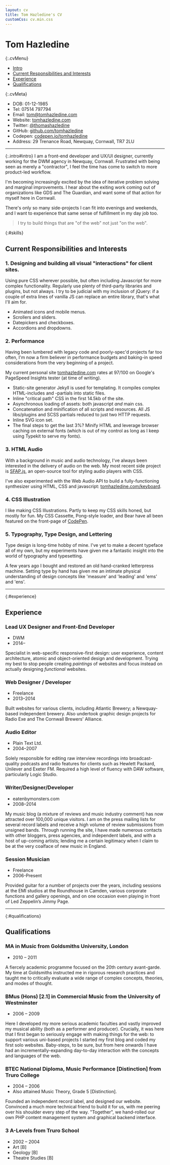 ```yaml
---
layout: cv
title: Tom Hazledine's CV
customCss: cv.min.css
---
```


# Tom Hazledine

{:.cvMenu}
* [Intro](#intro)
* [Current Responsibilities and Interests](#skills)
* [Experience](#experience)
* [Qualifications](#qualifications)

{:.cvMeta}
* DOB: 01-12-1985
* Tel: 07514 797794
* Email: [tom@tomhazledine.com](mailto:tom@tomhazleine.com)
* Website: [tomhazledine.com](//tomhazledine.com/)
* Twitter: [@thomashazledine](//twitter.com/thomashazledine)
* GitHub: [github.com/tomhazledine](//github.com/tomhazledine)
* Codepen: [codepen.io/tomhazledine](//codepen.io/tomhazledine)
* Address: 29 Trenance Road, Newquay, Cornwall, TR7 2LU

---

{:.intro#intro}
I am a front-end developer and UX/UI designer, currently working for the DWM agency in Newquay, Cornwall. Frustrated with being seen as merely a "contractor", I feel the time has come to switch to more product-led workflow.

I'm becoming increasingly excited by the idea of iterative problem solving and marginal improvements. I hear about the exiting work coming out of organizations like GDS and The Guardian, and want some of that action for myself here in Cornwall.

There's only so many side-projects I can fit into evenings and weekends, and I want to experience that same sense of fulfillment in my day job too.

> I try to build things that are "of the web" not just "on the web".

{:#skills}
## Current Responsibilities and Interests

### 1. Designing and building all visual "interactions" for client sites.

Using pure CSS wherever possible, but often including Javascript for more complex functionality. Regularly use plenty of third-party libraries and plugins, but not always. I try to be judicial with my inclusion of jQuery: if a couple of extra lines of vanilla JS can replace an entire library, that's what I'll aim for.

* Animated icons and mobile menus.
* Scrollers and sliders.
* Datepickers and checkboxes.
* Accordions and dropdowns.

### 2. Performance

Having been lumbered with legacy code and poorly-spec'd projects far too often, I'm now a firm believer in performance budgets and baking-in speed considerations from the very beginning of a project.

My current personal site [tomhazledine.com](http://tomhazledine.com/) rates at 97/100 on Google's PageSpeed Insights tester (at time of writing).

* Static-site generator Jekyll is used for templating. It compiles complex HTML-includes and -partials into static files.
* Inline "critical path" CSS in the first 14.5kb of the site.
* Asynchronous loading of assets: both javascript *and* main css.
* Concatenation and minification of all scripts and resources. All JS libs/plugins and SCSS partials reduced to just two HTTP requests.
* Inline SVG icon set.
* The final steps to get the last 3%? Minify HTML and leverage browser caching on external fonts (which is out of my control as long as I keep using Typekit to serve my fonts).

### 3. HTML Audio

With a background in music and audio technology, I've always been interested in the delivery of audio on the web. My most recent side project is [SFAP.js](http://tomhazledine.com/audioDemo/), an open-source tool for styling audio players with CSS.

I've also experimented with the Web Audio API to build a fully-functioning synthesizer using HTML, CSS and javascript: [tomhazledine.com/keyboard](http://tomhazledine.com/keyboard/).

### 4. CSS Illustration

I like making CSS Illustrations. Partly to keep my CSS skills honed, but mostly for fun. My CSS Cassette, Pong-style loader, and Bear have all been featured on the front-page of [CodePen](http://codepen.io/tomhazledine/).

### 5. Typography, Type Design, and Lettering

Type design is long-time hobby of mine. I've yet to make a decent typeface all of my own, but my experiments have given me a fantastic insight into the world of typography and typesetting.

A few years ago I bought and restored an old hand-cranked letterpress machine. Setting type by hand has given me an intimate physical understanding of design concepts like 'measure' and 'leading' and 'ems' and 'ens'.



---

{:#experience}
## Experience

### Lead UX Designer and Front-End Developer
* DWM
* 2014–

Specialist in web-specific responsive-first design: user experience, content architecture, atomic and object-oriented design and development. Trying my best to stop people creating *paintings* of websites and focus instead on actually designing *functional* websites.

### Web Designer / Developer
* Freelance
* 2013–2014

Built websites for various clients, including Atlantic Brewery; a Newquay-based independent brewery. Also undertook graphic design projects for Radio Exe and The Cornwall Brewers' Alliance.

### Audio Editor
* Plain Text Ltd.
* 2004–2007

Solely responsible for editing raw interview recordings into broadcast-quality podcasts and radio features for clients such as Hewlett Packard, Unilever and Exeter FM. Required a high level of fluency with DAW software, particularly Logic Studio.


### Writer/Designer/Developer
* eatenbymonsters.com
* 2008–2014

My music blog (a mixture of reviews and music industry comment) has now attracted over 100,000 unique visitors. I am on the press mailing lists for several record labels and receive a high volume of review submissions from unsigned bands. Through running the site, I have made numerous contacts with other bloggers, press agencies, and independent labels, and with a host of up-coming artists; lending me a certain legitimacy when I claim to be at the very coalface of new music in England.

### Session Musician
* Freelance
* 2006-Present

Provided guitar for a number of projects over the years, including sessions at the EMI studios at the Roundhouse in Camden, various corporate functions and gallery openings, and on one occasion even playing in front of Led Zeppelin’s Jimmy Page.

---

{:#qualifications}
## Qualifications

### MA in Music from Goldsmiths University, London

* 2010 – 2011

A fiercely academic programme focused on the 20th century avant-garde. My time at Goldsmiths instructed me in rigorous research practices and taught me to critically evaluate a wide range of complex concepts, theories, and modes of thought.

### BMus (Hons) [2.1] in Commercial Music from the University of Westminster

* 2006 – 2009

Here I developed my more serious academic faculties and vastly improved my musical ability (both as a performer and producer). Crucially, it was here that I first began to seriously engage with making things for the web: to support various uni-based projects I started my first blog and coded my first solo websites. Baby-steps, to be sure, but from here onwards I have had an incrementally-expanding day-to-day interaction with the concepts and languages of the web.

### BTEC National Diploma, Music Performance [Distinction] from Truro College

* 2004 – 2006
* Also attained Music Theory, Grade 5 [Distinction].

Founded an independent record label, and designed our website. Convinced a much more technical friend to build it for us, with me peering over his shoulder every step of the way. "Together", we hand-rolled our own PHP content management system and graphical backend interface.

### 3 A-Levels from Truro School

* 2002 – 2004
* Art [B]
* Geology [B]
* Theatre Studies [B]